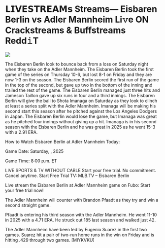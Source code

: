 # 𝗟𝗜𝗩𝗘𝗦𝗧𝗥𝗘𝗔𝗠𝘀 Streams— Eisbaren Berlin vs Adler Mannheim Li𝚟e ON Crackstreams & Buffstreams Redd𝚒T  
  
  
[![](https://i.imgur.com/qSNzIqt.png)](https://movie.rssnews.media/PBhEtXSHE.php)  
  
The Eisbaren Berlin look to bounce back from a loss on Saturday night when they take on the Adler Mannheim. The Eisbaren Berlin took the first game of the series on Thursday 10-6, but lost 8-1 on Friday and they are now 1-3 on the season. The Eisbaren Berlin scored the first run of the game in the top of the second, but gave up two in the bottom of the inning and trailed the rest of the game. The Eisbaren Berlin managed just three hits and Jameson Taillon gave up six runs in four and a third innings. The Eisbaren Berlin will give the ball to Shota Imanaga on Saturday as they look to clinch at least a series split with the Adler Mannheim. Imanaga will be making his second start this season after he pitched against the Los Angeles Dodgers in Japan. The Eisbaren Berlin would lose the game, but Imanaga was great as he pitched four innings without giving up a hit. Imanaga is in his second season with the Eisbaren Berlin and he was great in 2025 as he went 15-3 with a 2.91 ERA.

How to Watch Eisbaren Berlin at Adler Mannheim Today:

Game Date: Saturday, , 2025

Game Time: 8:00 p.m. ET

LIVE SPORTS & TV WITHOUT CABLE
Start your free trial. No commitment. Cancel anytime.
Start Free Trial
TV: MLB.TV – Eisbaren Berlin

Live stream the Eisbaren Berlin at Adler Mannheim game on Fubo: Start your free trial now!

The Adler Mannheim will counter with Brandon Pfaadt as they try and win a second straight game.

Pfaadt is entering his third season with the Adler Mannheim. He went 11-10 in 2025 with a 4.71 ERA. He struck out 185 last season and walked just 42.

The Adler Mannheim have been led by Eugenio Suarez in the first two games. Suarez hit a pair of two-run home runs in the win on Friday and is hitting .429 through two games. [MlYKVKU]